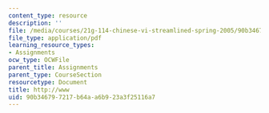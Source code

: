 ```yaml
---
content_type: resource
description: ''
file: /media/courses/21g-114-chinese-vi-streamlined-spring-2005/90b346797217b64aa6b923a3f25116a7_MIT21G_114S05_2_24j.pdf
file_type: application/pdf
learning_resource_types:
- Assignments
ocw_type: OCWFile
parent_title: Assignments
parent_type: CourseSection
resourcetype: Document
title: http://www
uid: 90b34679-7217-b64a-a6b9-23a3f25116a7
---
```

